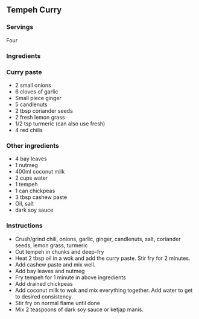 ## Tempeh Curry

### Servings

Four

### Ingredients

### Curry paste

- 2 small onions
- 6 cloves of garlic
- Small piece ginger
- 5 candlenuts
- 2 tbsp coriander seeds
- 2 fresh lemon grass
- 1/2 tsp turmeric (can also use fresh)
- 4 red chilis

### Other ingredients

- 4 bay leaves
- 1 nutmeg
- 400ml coconut milk
- 2 cups water
- 1 tempeh
- 1 can chickpeas
- 3 tbsp cashew paste
- Oil, salt
- dark soy sauce

### Instructions

- Crush/grind chili, onions, garlic, ginger, candlenuts, salt, coriander seeds, lemon grass, turmeric
- Cut tempeh in chunks and deep-fry
- Heat 2 tbsp oil in a wok and add the curry paste. Stir fry for 2 minutes.
- Add cashew paste and mix well.
- Add bay leaves and nutmeg
- Fry tempeh for 1 minute in above ingredients
- Add drained chickpeas
- Add coconut milk to wok and mix everything together. Add water to get to desired consistency.
- Stir fry on normal flame until done
- Mix 2 teaspoons of dark soy sauce or ketjap manis.
